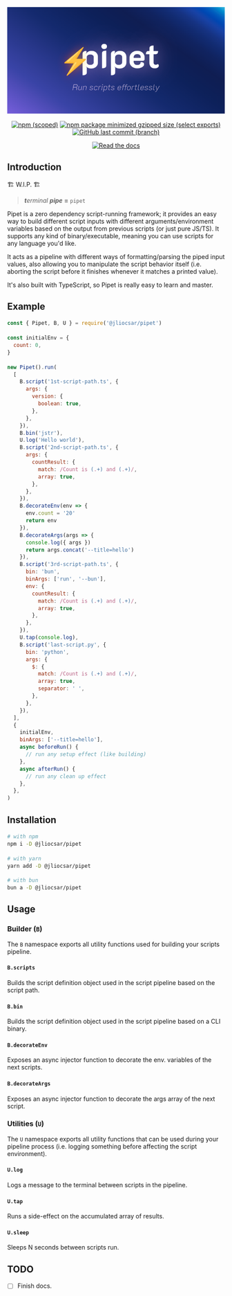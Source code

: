 <div align=center>

<img width=680 src=https://raw.githubusercontent.com/jliocsar/pipet/main/.github/logo.png>

[![npm (scoped)](https://img.shields.io/npm/v/%40jliocsar/pipet?style=for-the-badge&labelColor=4B4BB5&color=fff)](https://npmjs.com/package/@jliocsar/pipet)
[![npm package minimized gzipped size (select exports)](https://img.shields.io/bundlejs/size/%40jliocsar%2Fpipet?style=for-the-badge&labelColor=4B4BB5&color=fff)](#)
[![GitHub last commit (branch)](https://img.shields.io/github/last-commit/jliocsar/pipet/main?style=for-the-badge&labelColor=4B4BB5&color=fff)](#)

[![Read the docs](https://img.shields.io/badge/read%20the%20docs-fff?style=for-the-badge&color=4B4BB5)](https://pipet.vercel.app/)

</div>

## Introduction

🏗️ W.I.P. 🏗️

> _**t**erminal **pipe**_ **=** `pipet`

Pipet is a zero dependency script-running framework; it provides an easy way to build different script inputs with different arguments/environment variables based on the output from previous scripts (or just pure JS/TS). It supports any kind of binary/executable, meaning you can use scripts for any language you'd like.

It acts as a pipeline with different ways of formatting/parsing the piped input values, also allowing you to manipulate the script behavior itself (i.e. aborting the script before it finishes whenever it matches a printed value).

It's also built with TypeScript, so Pipet is really easy to learn and master.

## Example

```js
const { Pipet, B, U } = require('@jliocsar/pipet')

const initialEnv = {
  count: 0,
}

new Pipet().run(
  [
    B.script('1st-script-path.ts', {
      args: {
        version: {
          boolean: true,
        },
      },
    }),
    B.bin('jstr'),
    U.log('Hello world'),
    B.script('2nd-script-path.ts', {
      args: {
        countResult: {
          match: /Count is (.+) and (.+)/,
          array: true,
        },
      },
    }),
    B.decorateEnv(env => {
      env.count = '20'
      return env
    }),
    B.decorateArgs(args => {
      console.log({ args })
      return args.concat('--title=hello')
    }),
    B.script('3rd-script-path.ts', {
      bin: 'bun',
      binArgs: ['run', '--bun'],
      env: {
        countResult: {
          match: /Count is (.+) and (.+)/,
          array: true,
        },
      },
    }),
    U.tap(console.log),
    B.script('last-script.py', {
      bin: 'python',
      args: {
        $: {
          match: /Count is (.+) and (.+)/,
          array: true,
          separator: ' ',
        },
      },
    }),
  ],
  {
    initialEnv,
    binArgs: ['--title=hello'],
    async beforeRun() {
      // run any setup effect (like building)
    },
    async afterRun() {
      // run any clean up effect
    },
  },
)
```

## Installation

```sh
# with npm
npm i -D @jliocsar/pipet

# with yarn
yarn add -D @jliocsar/pipet

# with bun
bun a -D @jliocsar/pipet
```

## Usage

### Builder (`B`)

The `B` namespace exports all utility functions used for building your scripts pipeline.


#### `B.scripts`

Builds the script definition object used in the script pipeline based on the script path.

#### `B.bin`

Builds the script definition object used in the script pipeline based on a CLI binary.

#### `B.decorateEnv`

Exposes an async injector function to decorate the env. variables of the next scripts.

#### `B.decorateArgs`

Exposes an async injector function to decorate the args array of the next script.

### Utilities (`U`)

The `U` namespace exports all utility functions that can be used during your pipeline process (i.e. logging something before affecting the script environment).

#### `U.log`

Logs a message to the terminal between scripts in the pipeline.

#### `U.tap`

Runs a side-effect on the accumulated array of results.

#### `U.sleep`

Sleeps N seconds between scripts run.

## TODO

- [ ] Finish docs.
